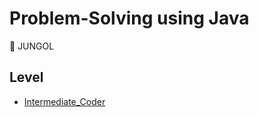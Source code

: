 # Problem-Solving using Java

📝 JUNGOL

## Level

- [Intermediate_Coder](https://github.com/0xe82de/Problem-Solving/tree/master/Java/jungol/intermediate_coder)

